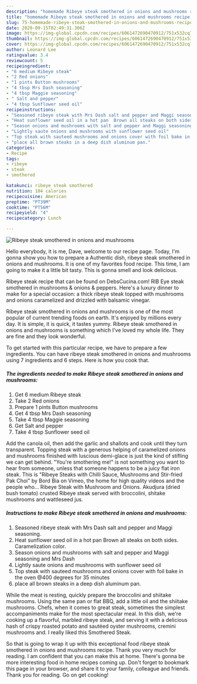 ```yaml
---
description: "homemade Ribeye steak smothered in onions and mushrooms recipe | how long to fry Ribeye steak smothered in onions and mushrooms"
title: "homemade Ribeye steak smothered in onions and mushrooms recipe | how long to fry Ribeye steak smothered in onions and mushrooms"
slug: 75-homemade-ribeye-steak-smothered-in-onions-and-mushrooms-recipe-how-long-to-fry-ribeye-steak-smothered-in-onions-and-mushrooms
date: 2020-09-15T02:49:31.306Z
image: https://img-global.cpcdn.com/recipes/6061472690470912/751x532cq70/ribeye-steak-smothered-in-onions-and-mushrooms-recipe-main-photo.jpg
thumbnail: https://img-global.cpcdn.com/recipes/6061472690470912/751x532cq70/ribeye-steak-smothered-in-onions-and-mushrooms-recipe-main-photo.jpg
cover: https://img-global.cpcdn.com/recipes/6061472690470912/751x532cq70/ribeye-steak-smothered-in-onions-and-mushrooms-recipe-main-photo.jpg
author: Leonard Lee
ratingvalue: 3.4
reviewcount: 5
recipeingredient:
- "6 medium Ribeye steak"
- "2 Red onions"
- "1 pints Button mushrooms"
- "4 tbsp Mrs Dash seasoning"
- "4 tbsp Maggie seasoning"
- " Salt and pepper"
- "4 tbsp Sunflower seed oil"
recipeinstructions:
- "Seasoned ribeye steak with Mrs Dash salt and pepper and Maggi seasoning."
- "Heat sunflower seed oil in a hot pan  Brown all steaks on both sides. Caramelization color."
- "Season onions and mushrooms with salt and pepper and Maggi seasoning and Mrs Dash"
- "Lightly saute onions and mushrooms with sunflower seed oil"
- "Top steak with sauteed mushrooms and onions cover with foil bake in the oven @400 degrees for 35 minutes"
- "place all brown steaks in a deep dish aluminum pan."
categories:
- Recipe
tags:
- ribeye
- steak
- smothered

katakunci: ribeye steak smothered 
nutrition: 104 calories
recipecuisine: American
preptime: "PT39M"
cooktime: "PT56M"
recipeyield: "4"
recipecategory: Lunch

---
```



![Ribeye steak smothered in onions and mushrooms](https://img-global.cpcdn.com/recipes/6061472690470912/751x532cq70/ribeye-steak-smothered-in-onions-and-mushrooms-recipe-main-photo.jpg)

Hello everybody, it is me, Dave, welcome to our recipe page. Today, I'm gonna show you how to prepare a Authentic dish, ribeye steak smothered in onions and mushrooms. It is one of my favorites food recipe. This time, I am going to make it a little bit tasty. This is gonna smell and look delicious.

Ribeye steak recipe that can be found on DebsCucina.com! RIB Eye steak smothered in mushrooms &amp; onions &amp; peppers. Here&#39;s a luxury dinner to make for a special occasion: a thick ribeye steak topped with mushrooms and onions caramelized and drizzled with balsamic vinegar.

Ribeye steak smothered in onions and mushrooms is one of the most popular of current trending foods on earth. It's enjoyed by millions every day. It is simple, it is quick, it tastes yummy. Ribeye steak smothered in onions and mushrooms is something which I've loved my whole life. They are fine and they look wonderful.


To get started with this particular recipe, we have to prepare a few ingredients. You can have ribeye steak smothered in onions and mushrooms using 7 ingredients and 6 steps. Here is how you cook that.

<!--inarticleads1-->

##### The ingredients needed to make Ribeye steak smothered in onions and mushrooms:

1. Get 6 medium Ribeye steak
1. Take 2 Red onions
1. Prepare 1 pints Button mushrooms
1. Get 4 tbsp Mrs Dash seasoning
1. Take 4 tbsp Maggie seasoning
1. Get  Salt and pepper
1. Take 4 tbsp Sunflower seed oil


Add the canola oil, then add the garlic and shallots and cook until they turn transparent. Topping steak with a generous helping of caramelized onions and mushrooms finished with luscious demi-glace is just the kind of stifling we can get behind. &#34;You&#39;re smothering me!&#34; is not something you want to hear from someone, unless that someone happens to be a juicy flat iron steak. This is &#34;Ribeye Steaks with Chilli Sauce, Mushrooms and Stir-fried Pak Choi&#34; by Bord Bia on Vimeo, the home for high quality videos and the people who… Ribeye Steak with Mushroom and Onions. Akudjura (dried bush tomato) crusted Ribeye steak served with broccolini, shitake mushrooms and wattleseed jus. 

<!--inarticleads2-->

##### Instructions to make Ribeye steak smothered in onions and mushrooms:

1. Seasoned ribeye steak with Mrs Dash salt and pepper and Maggi seasoning.
1. Heat sunflower seed oil in a hot pan  Brown all steaks on both sides. Caramelization color.
1. Season onions and mushrooms with salt and pepper and Maggi seasoning and Mrs Dash
1. Lightly saute onions and mushrooms with sunflower seed oil
1. Top steak with sauteed mushrooms and onions cover with foil bake in the oven @400 degrees for 35 minutes
1. place all brown steaks in a deep dish aluminum pan.


While the meat is resting, quickly prepare the broccolini and shiitake mushrooms. Using the same pan or flat BBQ, add a little oil and the shiitake mushrooms. Chefs, when it comes to great steak, sometimes the simplest accompaniments make for the most spectacular meal. In this dish, we&#39;re cooking up a flavorful, marbled ribeye steak, and serving it with a delicious hash of crispy roasted potato and sautéed oyster mushrooms, cremini mushrooms and. I really liked this Smothered Steak. 

So that is going to wrap it up with this exceptional food ribeye steak smothered in onions and mushrooms recipe. Thank you very much for reading. I am confident that you can make this at home. There's gonna be more interesting food in home recipes coming up. Don't forget to bookmark this page in your browser, and share it to your family, colleague and friends. Thank you for reading. Go on get cooking!

